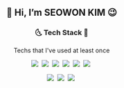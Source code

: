 <!--
**swkim-sm/swkim-sm** is a ✨ _special_ ✨ repository because its `README.md` (this file) appears on your GitHub profile.

Here are some ideas to get you started:

- 🔭 I’m currently working on ...
- 🌱 I’m currently learning ...
- 👯 I’m looking to collaborate on ...
- 🤔 I’m looking for help with ...
- 💬 Ask me about ...
- 📫 How to reach me: ...
- 😄 Pronouns: ...
- ⚡ Fun fact: ...
-->

<h2 align="center"> 👋 Hi, I’m <b>SEOWON KIM</b> 😉</h2>
<h3 align="center"> 🌜 Tech Stack 🌛 </h3>
<p align="center"> Techs that I've used at least once <p>
<p align="center"> 
  <img src="https://img.shields.io/badge/Python-3766AB?style=flat-square&logo=Python&logoColor=white"/></a>&nbsp  
  <img src="https://img.shields.io/badge/C++-00599C?style=flat-square&amp;logo=C%2B%2B&amp;logoColor=white"/></a>&nbsp  
  <img src="https://img.shields.io/badge/C-A8B9CC?style=flat-square&amp;logo=C&amp;logoColor=white"/></a>&nbsp  
  <img src="https://img.shields.io/badge/Javascript-ffb13b?style=flat-square&amp;logo=javascript&amp;logoColor=white"/></a>&nbsp  
  <img src="https://img.shields.io/badge/css-1572B6?style=flat-square&amp;logo=css3&amp;logoColor=white"/></a>&nbsp  
  <img src="https://img.shields.io/badge/Java-007396?style=flat-square&amp;logo=Java&amp;logoColor=white"/></a>&nbsp </p>
<p align="center">
  <img src="https://img.shields.io/badge/Flask-000000?style=flat-square&logo=Flask&amp;logoColor=white"/></a>&nbsp 
  <img src="https://img.shields.io/badge/Django-092E20?style=flat-square&logo=Django&amp;logoColor=white"/></a>&nbsp 
  <img src="https://img.shields.io/badge/AndroidStudio-3DDC84?style=flat-square&logo=AndroidStudio&amp;logoColor=white"/></a>&nbsp 
  </p>
